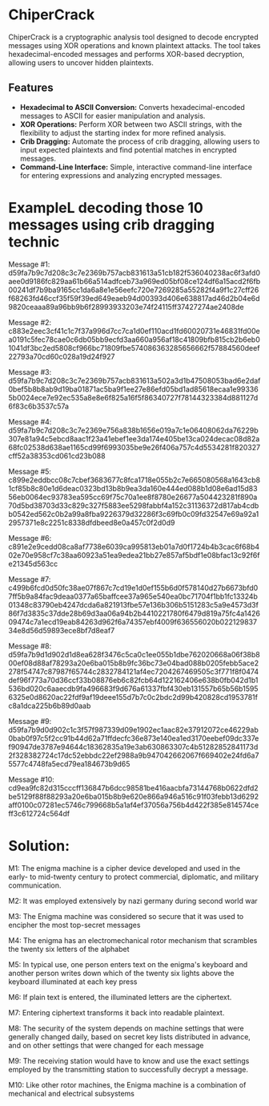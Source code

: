 # ChiperCrack

ChiperCrack is a cryptographic analysis tool designed to decode encrypted messages using XOR operations and known plaintext attacks. The tool takes hexadecimal-encoded messages and performs XOR-based decryption, allowing users to uncover hidden plaintexts.

## Features

- **Hexadecimal to ASCII Conversion:** Converts hexadecimal-encoded messages to ASCII for easier manipulation and analysis.
- **XOR Operations:** Perform XOR between two ASCII strings, with the flexibility to adjust the starting index for more refined analysis.
- **Crib Dragging:** Automate the process of crib dragging, allowing users to input expected plaintexts and find potential matches in encrypted messages.
- **Command-Line Interface:** Simple, interactive command-line interface for entering expressions and analyzing encrypted messages.

# ExampleL decoding those 10 messages using crib dragging technic
Message #1:
d59fa7b9c7d208c3c7e2369b757acb831613a51cb182f536040238ac6f3afd0aee0d9186fc829aa61b66a514adfceb73a969ed05bf08ce124df6a15acd2f6fb00241df7b9ba9165cc1da6a8e1e56eefc720e7269285a55282f4a9f1c27cff26f68263fd46ccf35f59f39ed649eaeb94d00393d406e638817ad46d2b04e6d9820ceaaa89a96bb9b6f28993933203e74f24115ff37427274ae2408de

Message #2:
c883e2eec3cf41c1c7f37a996d7cc7ca1d0ef110acd1fd60020731e46831fd00ea0191c5fec78cae0c6db05bb9ecfd3aa660a956af18c41809bfb815cb2b6eb01041df3bc2ed5808cf966bc71809fbe574086363285656662f57884560deef22793a70cd60c028a19d24f927

Message #3:
d59fa7b9c7d208c3c7e2369b757acb831613a502a3d1b47508053bad6e2daf0bef5b8b8ab9d19ba01871ac5ba9f1ee27e86efd05bd1ad85618ecaa1e993365b0024ece7e92ec535a8e8e6f825a16f5f86340727f78144323384d881127d6f83c6b3537c57a

Message #4:
d59fa7b9c7d208c3c7e2369e756a838b1656e019a7c1e06408062da76229b307e81a94c5ebcd8aac1f23a41ebef1ee3da174e405be13ca024decac08d82a68fc02538d638ae1165cd99f6993035be9e26f406a757c4d5534281f820327cff52a38353cd061cd23b088

Message #5:
c899e2eddbcc08c7cbef3683677c8fca1718e055b2c7e665080568a1643cb81cf85b8c80e1d6deac0323bd13b8b9ea3da160e444ed088b1d08e6ad15d8356eb0064ec93783ea595cc69f75c70a1ee8f8780e26677a504423281f890a70d5bd38703d33c829c327f5883ee5298fabbf4a152c31136372d817ab4cdbb0542ed562c0b2a99a8fba9226379d32286f3c69fb0c09fd32547e69a92a12957371e8c2251c8338dfdbeed8e0a457c0f2d0d9

Message #6:
c891e2e9cedd08ca8af7738e6039ca995813eb01a7d0f1724b4b3cac6f68b402e70e958cf7c38aa60923a51ea9edea21bb27e857af5bdf1e08bfac13c92f6fe21345d563cc

Message #7:
c499b6fcd0d50fc38ae07f867c7cd19e1d0ef155b6d0f578140d27b6673bfd07ff5b9a84fac9deaa0377a65baffcee37a965e540ea0bc71704f1bb1fc13324b01348c83790eb4247dcda6a821913fbe57e136b306b5151283c5a9e4573d3f86f7d3835c37dde28b69d3aa06a94b2b4410221780f6479d819a75fc4a142609474c7a1ecd19eab84263d962f6a74357ebf4009f636556020b02212983734e8d56d59893ece8bf7d8eaf7

Message #8:
d59fa7b9d1d902d1d8ea628f3476c5ca0c1ee055b1dbe762020668a06f38b800ef08d88af78293a20e6ba015b8b9fc36bc73e04bad088b0205febb5ace2278f54747c87987f65744c2832784121af4ec7204267469505c3f771f8f0474def96f773a70d36ccf33b08876eb6c82fcb64d122162406e638b0fb042d1b1536bd020c6aaecdb9fa496683f9d676a61337fbf430eb131557b65b56b15956325e0d8620ac22fdf9af19deee155d7b7c0c2bdc2d99b420828cd1953781fc8a1dca225b6b89d0aab

Message #9:
d59fa7b9d0d902c1c3f57f987339d09e1902ec1aac82e37912072ce46229ab0bab0f97c5f2cc91b44d62a71ffdecfc36e873e140ea1ed3170eebef09dc337ef90947de3787e94644c18362835a19e3ab630863307c4b51282852841173d2f328382724c17dc52ebbdc22ef2988a9b947042662067f669402e24fd6a75577c4748fa5ecd79ea184673b9d65

Message #10:
cd9ea9fc82d315cccff136847b6dcc98581be416aacbfa73144768b0622dfd2be5129f88f88293a20e6ba015b8b9e620e866a946a516c91f03febb13d6292aff0100c07281ec5746c799668b5a1af4ef37056a756b4d422f385e814574ceff3c612724c564df

# Solution: 
M1: The enigma machine is a cipher device developed and used in the early- to mid-twenty century to protect commercial, diplomatic, and military communication.

M2: It was employed extensively by nazi germany during second world war

M3:  The Enigma machine was considered so secure that it was used to encipher the most top-secret messages

M4: The enigma has an electromechanical rotor mechanism that scrambles the twenty six letters of the alphabet

M5: In typical use, one person enters text on the enigma's keyboard and another person writes down which of the twenty six lights above the keyboard illuminated at each key press

M6: If plain text is entered, the illuminated letters are the ciphertext.

M7: Entering ciphertext transforms it back into readable plaintext.

M8: The security of the system depends on machine settings that were generally changed daily, based on secret key lists distributed in advance, and on other settings that were changed for each message

M9: The receiving station would have to know and use the exact settings employed by the transmitting station to successfully decrypt a message.

M10: Like other rotor machines, the Enigma machine is a combination of mechanical and electrical subsystems



